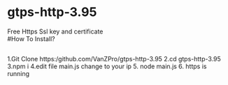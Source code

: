 # gtps-http-3.95
Free Https Ssl key and certificate  
#How To Install?
##



1.Git Clone https:/github.com/VanZPro/gtps-http-3.95
2.cd gtps-http-3.95
3.npm i
4.edit file main.js change to your ip
5. node main.js
6. https is running
